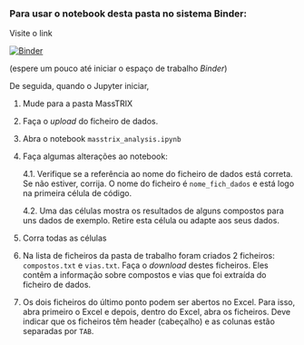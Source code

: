 ### Para usar o notebook desta pasta no sistema Binder:

Visite o link

[![Binder](https://mybinder.org/badge.svg)](https://mybinder.org/v2/gh/aeferreira/da_notebooks/master)

(espere um pouco até iniciar o espaço de trabalho _Binder_)

De seguida, quando o Jupyter iniciar,

1. Mude para a pasta MassTRIX

2. Faça o _upload_ do ficheiro de dados.

3. Abra o notebook `masstrix_analysis.ipynb`

4. Faça algumas alterações ao notebook:

    4.1. Verifique se a referência ao nome do ficheiro de dados está correta. Se não estiver, corrija. O nome do ficheiro é        `nome_fich_dados` e está logo na primeira célula de código.

    4.2. Uma das células mostra os resultados de alguns compostos para uns dados de exemplo. Retire esta célula ou adapte aos seus dados.

5. Corra todas as células

6. Na lista de ficheiros da pasta de trabalho foram criados 2 ficheiros: `compostos.txt` e `vias.txt`. Faça o _download_ destes ficheiros. Eles contêm a informação sobre compostos e vias que foi extraída do ficheiro de dados.

7. Os dois ficheiros do último ponto podem ser abertos no Excel. Para isso, abra primeiro o Excel e depois, dentro do Excel, abra os ficheiros. Deve indicar que os ficheiros têm header (cabeçalho) e as colunas estão separadas por `TAB`.


